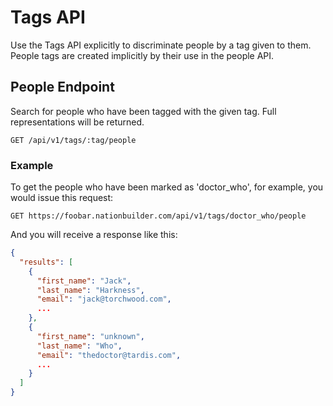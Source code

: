 Tags API
========
Use the Tags API explicitly to discriminate people by a tag given to them.  People tags are created implicitly by their use in the people API.

People Endpoint
---------------
Search for people who have been tagged with the given tag.  Full representations will be returned.

```
GET /api/v1/tags/:tag/people
```

### Example

To get the people who have been marked as 'doctor_who', for example, you would issue this request:

```
GET https://foobar.nationbuilder.com/api/v1/tags/doctor_who/people
```

And you will receive a response like this:

```json
{
  "results": [
    {
      "first_name": "Jack",
      "last_name": "Harkness",
      "email": "jack@torchwood.com",
      ...
    },
    {
      "first_name": "unknown",
      "last_name": "Who",
      "email": "thedoctor@tardis.com",
      ...
    }
  ]
}
```
